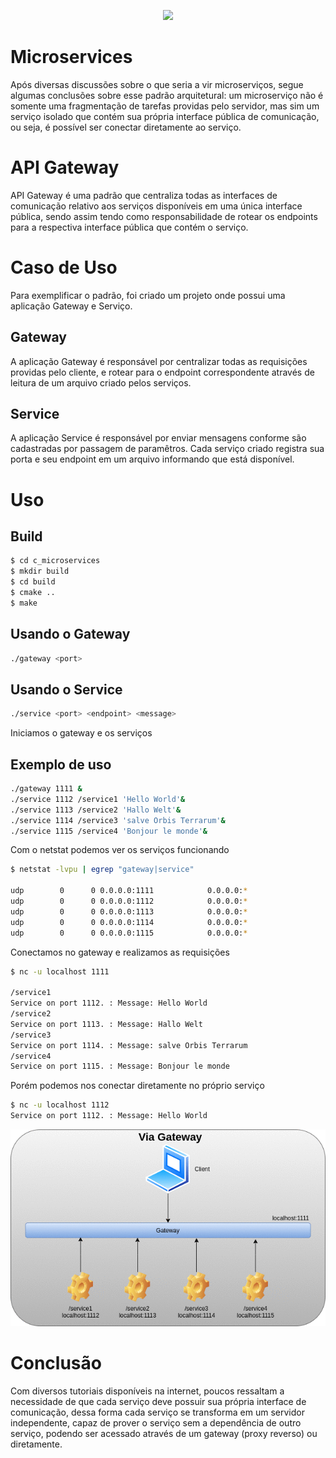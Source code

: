 <p align="center">
  <img src="https://www.xenonstack.com/images/insights/xenonstack-what-are-microservices.png" />
</p>

# Microservices
Após diversas discussões sobre o que seria a vir microserviços, segue algumas conclusões sobre esse padrão arquitetural:
um microserviço não é somente uma fragmentação de tarefas providas pelo servidor, mas sim um serviço isolado
que contém sua própria interface pública de comunicação, ou seja, é possível ser conectar diretamente ao serviço.

# API Gateway

API Gateway é uma padrão que centraliza todas as interfaces de comunicação relativo aos serviços
disponíveis em uma única interface pública, sendo assim tendo como responsabilidade de rotear os
endpoints para a respectiva interface pública que contém o serviço.

# Caso de Uso

Para exemplificar o padrão, foi criado um projeto onde possui uma aplicação Gateway e Serviço.

## Gateway 

A aplicação Gateway é responsável por centralizar todas as requisições providas pelo cliente, e rotear para o endpoint correspondente
através de leitura de um arquivo criado pelos serviços.

## Service

A aplicação Service é responsável por enviar mensagens conforme são cadastradas por passagem de paramêtros. Cada serviço criado
registra sua porta e seu endpoint em um arquivo informando que está disponível.

# Uso
## Build
```bash
$ cd c_microservices
$ mkdir build
$ cd build
$ cmake ..
$ make
```


## Usando o Gateway
```bash
./gateway <port>
```

## Usando o Service
```bash
./service <port> <endpoint> <message>
```

Iniciamos o gateway e os serviços
## Exemplo de uso
```bash
./gateway 1111 &
./service 1112 /service1 'Hello World'&
./service 1113 /service2 'Hallo Welt'&
./service 1114 /service3 'salve Orbis Terrarum'&
./service 1115 /service4 'Bonjour le monde'&
```

Com o netstat podemos ver os serviços funcionando

```bash
$ netstat -lvpu | egrep "gateway|service" 

udp        0      0 0.0.0.0:1111            0.0.0.0:*                           25144/./gateway     
udp        0      0 0.0.0.0:1112            0.0.0.0:*                           25365/./service     
udp        0      0 0.0.0.0:1113            0.0.0.0:*                           25440/./service     
udp        0      0 0.0.0.0:1114            0.0.0.0:*                           25485/./service     
udp        0      0 0.0.0.0:1115            0.0.0.0:*                           25559/./service  
```

Conectamos no gateway e realizamos as requisições

```bash
$ nc -u localhost 1111

/service1
Service on port 1112. : Message: Hello World
/service2
Service on port 1113. : Message: Hallo Welt
/service3
Service on port 1114. : Message: salve Orbis Terrarum
/service4
Service on port 1115. : Message: Bonjour le monde

```

Porém podemos nos conectar diretamente no próprio serviço

```bash
$ nc -u localhost 1112
Service on port 1112. : Message: Hello World
```
<p align="center">
  <img src="./image/animation.gif" />
</p>


# Conclusão 
Com diversos tutoriais disponíveis na internet, poucos ressaltam a necessidade de que cada serviço deve possuir sua própria interface
de comunicação, dessa forma cada serviço se transforma em um servidor independente, capaz de prover o serviço sem a dependência 
de outro serviço, podendo ser acessado através de um gateway (proxy reverso) ou diretamente.

